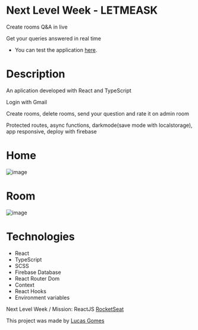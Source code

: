 # Next Level Week - LETMEASK

Create rooms Q&A in live

Get your queries answered in real time

- You can test the application [here](https://letmeask-3144a.web.app).

# Description 

An aplication developed with React and TypeScript

Login with Gmail

Create rooms, delete rooms, send your question and rate it on admin room

Protected routes, async functions, darkmode(save mode with localstorage), app responsive, deploy with firebase  

# Home

![image](https://user-images.githubusercontent.com/99768610/177207975-0e378cda-66a4-4b4e-97e3-0a97e9d804ba.png)

# Room

![image](https://user-images.githubusercontent.com/99768610/177196750-f60e9dbf-d311-4409-ab07-93ca10cba68f.png)


# Technologies

- React 
- TypeScript 
- SCSS 
- Firebase Database 
- React Router Dom 
- Context 
- React Hooks
- Environment variables


Next Level Week / Mission: ReactJS [RocketSeat](https://rocketseat.com.br)

This project was made by [Lucas Gomes](https://www.linkedin.com/in/lucas-gomes-a55857231/)